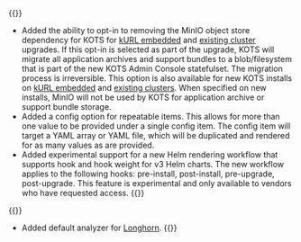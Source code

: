{{<features>}}
* Added the ability to opt-in to removing the MinIO object store dependency for KOTS for [kURL embedded](https://kurl.sh/docs/add-ons/kots#advanced-install-options) and [existing cluster](https://kots.io/kotsadm/updating/updating-admin-console/#online-installations) upgrades. If this opt-in is selected as part of the upgrade, KOTS will migrate all application archives and support bundles to a blob/filesystem that is part of the new KOTS Admin Console statefulset. The migration process is irreversible. This option is also available for new KOTS installs on [kURL embedded](https://kurl.sh/docs/add-ons/kots#advanced-install-options) and [existing clusters](https://kots.io/kotsadm/installing/online-install/#kots-install). When specified on new installs, MinIO will not be used by KOTS for application archive or support bundle storage.
* Added a config option for repeatable items. This allows for more than one value to be provided under a single config item. The config item will target a YAML array or YAML file, which will be duplicated and rendered for as many values as are provided.
* Added experimental support for a new Helm rendering workflow that supports hook and hook weight for v3 Helm charts. The new workflow applies to the following hooks: pre-install, post-install, pre-upgrade, post-upgrade. This feature is experimental and only available to vendors who have requested access.
{{</features>}}

{{<changes>}}
* Added default analyzer for [Longhorn](https://longhorn.io).
{{</changes>}}
